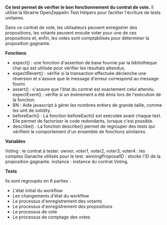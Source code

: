 **Ce test permet de vérifier le bon fonctionnement du contrat de vote.**
Il utilise la librairie OpenZeppelin Test Helpers pour faciliter l'écriture de tests unitaires.

Dans ce contrat de vote, les utilisateurs peuvent enregistrer des propositions, les votants peuvent ensuite voter pour une de ces propositions et, enfin, les votes sont comptabilisés pour déterminer la proposition gagnante.

**Fonctions**

- expect() : une fonction d'assertion de base fournie par la bibliothèque chai qui est utilisée pour vérifier les résultats attendus.
- expectRevert() : vérifie si la transaction effectuée déclenche une réversion et s'assure que le message d'erreur correspond au message fourni.
- assert() : s'assure que l'état du contrat est exactement celui attendu.
  expectEvent() : vérifie si un événement a été émis lors de l'exécution de la fonction.
- BN : Aide javascript à gérer les nombres entiers de grande taille, comme les uint de solidity.
- beforeEach() : La fonction beforeEach() est exécutée avant chaque test. Elle permet de factoriser le code redondants, lorsque c'est possible.
- describe() : La fonction describe() permet de regrouper des tests qui vérifient le comportement d'un ensemble de fonctions similaires.

**Variables**

Voting : le contrat à tester.
owner, voter1, voter2, voter3, voter4 : les comptes Ganache utilisés pour le test.
winningProposalID : stocke l'ID de la proposition gagnante.
instance : instance du contrat Voting.

**Tests**

Ils sont regroupés en 6 parties :

- L'état initial du workflow
- Les changements d'état du workflow
- Le processus d'enregistrement des votants
- Le processus d'enregistrement des propositions
- Le processus de vote
- Le processus de comptage des votes
